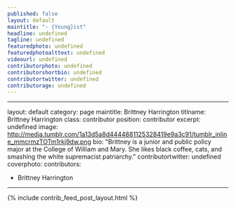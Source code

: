 ```yaml
---
published: false
layout: default
maintitle: "- {Young}ist"
headline: undefined
tagline: undefined
featuredphoto: undefined
featuredphotoalttext: undefined
videourl: undefined
contributorphoto: undefined
contributorshortbio: undefined
contributortwitter: undefined
contributorage: undefined
---
```


---
layout: default
category: page
maintitle: Brittney Harrington
titlname: Brittney Harrington
class: contributor
position: contributor
excerpt: undefined
image: http://media.tumblr.com/1a13d5a8d4444881125328419e9a3c91/tumblr_inline_mmcrmzTOTm1rkj9dw.png
bio: "Brittney is a junior and public policy major at the College of William and Mary. She likes black coffee, cats, and smashing the white supremacist patriarchy."
contributortwitter: undefined
coverphoto: 
contributors: 
- Brittney Harrington
---
{% include contrib_feed_post_layout.html %}